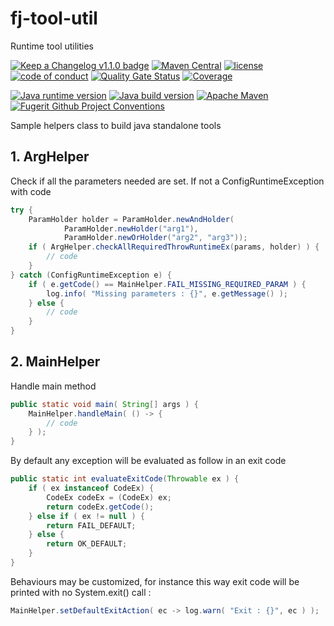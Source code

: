 # fj-tool-util

Runtime tool utilities

[![Keep a Changelog v1.1.0 badge](https://img.shields.io/badge/changelog-Keep%20a%20Changelog%20v1.1.0-%23E05735)](CHANGELOG.md) 
[![Maven Central](https://img.shields.io/maven-central/v/org.fugerit.java/fj-tool-util.svg)](https://mvnrepository.com/artifact/org.fugerit.java/fj-tool-util) 
[![license](https://img.shields.io/badge/License-Apache%20License%202.0-teal.svg)](https://opensource.org/licenses/Apache-2.0) 
[![code of conduct](https://img.shields.io/badge/conduct-Contributor%20Covenant-purple.svg)](https://github.com/fugerit-org/fj-universe/blob/main/CODE_OF_CONDUCT.md)
[![Quality Gate Status](https://sonarcloud.io/api/project_badges/measure?project=fugerit-org_fj-tool-util&metric=alert_status)](https://sonarcloud.io/summary/new_code?id=fugerit-org_fj-tool-util)
[![Coverage](https://sonarcloud.io/api/project_badges/measure?project=fugerit-org_fj-tool-util&metric=coverage)](https://sonarcloud.io/summary/new_code?id=fugerit-org_fj-tool-util)

[![Java runtime version](https://img.shields.io/badge/run%20on-java%208+-%23113366.svg?style=for-the-badge&logo=openjdk&logoColor=white)](https://universe.fugerit.org/src/docs/versions/java11.html)
[![Java build version](https://img.shields.io/badge/build%20on-java%2011+-%23ED8B00.svg?style=for-the-badge&logo=openjdk&logoColor=white)](https://universe.fugerit.org/src/docs/versions/java11.html)
[![Apache Maven](https://img.shields.io/badge/Apache%20Maven-3.9.0+-C71A36?style=for-the-badge&logo=Apache%20Maven&logoColor=white)](https://universe.fugerit.org/src/docs/versions/maven3_9.html)
[![Fugerit Github Project Conventions](https://img.shields.io/badge/Fugerit%20Org-Project%20Conventions-1A36C7?style=for-the-badge&logo=Onlinect%20Playground&logoColor=white)](https://universe.fugerit.org/src/docs/conventions/index.html)

Sample helpers class to build java standalone tools

## 1. ArgHelper

Check if all the parameters needed are set. If not a ConfigRuntimeException with code

```java
try {
    ParamHolder holder = ParamHolder.newAndHolder(
            ParamHolder.newHolder("arg1"),
            ParamHolder.newOrHolder("arg2", "arg3"));
    if ( ArgHelper.checkAllRequiredThrowRuntimeEx(params, holder) ) {
        // code
    }
} catch (ConfigRuntimeException e) {
    if ( e.getCode() == MainHelper.FAIL_MISSING_REQUIRED_PARAM ) {
        log.info( "Missing parameters : {}", e.getMessage() );    
    } else {
        // code
    }
}
```

## 2. MainHelper

Handle main method

```java
public static void main( String[] args ) {
    MainHelper.handleMain( () -> {
        // code    
    } ); 
}
```

By default any exception will be evaluated as follow in an exit code

```java
public static int evaluateExitCode(Throwable ex ) {
    if ( ex instanceof CodeEx) {
        CodeEx codeEx = (CodeEx) ex;
        return codeEx.getCode();
    } else if ( ex != null ) {
        return FAIL_DEFAULT;
    } else {
        return OK_DEFAULT;
    }
}
```

Behaviours may be customized, for instance this way exit code will be printed with no System.exit() call : 

```java
MainHelper.setDefaultExitAction( ec -> log.warn( "Exit : {}", ec ) );
```